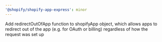 ```yaml
---
'@shopify/shopify-app-express': minor
---
```


Add redirectOutOfApp function to shopifyApp object, which allows apps to redirect out of the app (e.g. for OAuth or billing) regardless of how the request was set up
